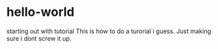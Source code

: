 # hello-world
starting out with tutorial
This is how to do a turorial i guess. Just making sure i dont screw it up.

